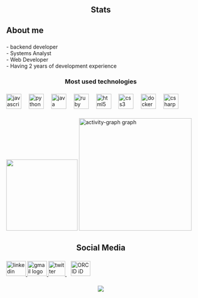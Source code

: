 <h2 align="center">Stats</h2>

###

<h2 align="left">About me</h2>

###

<p align="left">- backend developer<br>- Systems Analyst<br>- Web Developer<br>- Having 2 years of development experience</p>

###

<h3 align="center">Most used technologies</h3>

###

<div align="left">
  <img src="https://cdn.jsdelivr.net/gh/devicons/devicon/icons/javascript/javascript-plain.svg" height="40" alt="javascript logo"  />
  <img width="12" />
  <img src="https://cdn.jsdelivr.net/gh/devicons/devicon/icons/python/python-plain-wordmark.svg" height="40" alt="python logo"  />
  <img width="12" />
  <img src="https://cdn.jsdelivr.net/gh/devicons/devicon/icons/java/java-plain-wordmark.svg" height="40" alt="java logo"  />
  <img width="12" />
  <img src="https://cdn.jsdelivr.net/gh/devicons/devicon/icons/ruby/ruby-plain-wordmark.svg" height="40" alt="ruby logo"  />
  <img width="12" />
  <img src="https://cdn.jsdelivr.net/gh/devicons/devicon/icons/html5/html5-plain-wordmark.svg" height="40" alt="html5 logo"  />
  <img width="12" />
  <img src="https://cdn.jsdelivr.net/gh/devicons/devicon/icons/css3/css3-plain-wordmark.svg" height="40" alt="css3 logo"  />
  <img width="12" />
  <img src="https://cdn.jsdelivr.net/gh/devicons/devicon/icons/docker/docker-plain-wordmark.svg" height="40" alt="docker logo"  />
  <img width="12" />
  <img src="https://cdn.jsdelivr.net/gh/devicons/devicon/icons/csharp/csharp-line.svg" height="40" alt="csharp logo"  />
</div>

###
<div align="left">
  
  <img height="190em" src="https://github-readme-stats.vercel.app/api/top-langs/?username=MateusGoldmanNaliati&layout=compact&theme=tokyonight"/>

  <img src="https://github-readme-activity-graph.vercel.app/graph?username=MateusGoldmanNaliati&radius=16&theme=material-palenight&area=true&order=5&hide_title=true&hide_border=true" height="300" alt="activity-graph graph"  />
</div>

###

<h2 align="center">Social Media</h2>

###

<div align="left">
  <a href="https://www.linkedin.com/in/mateus-goldman-55b8b21a0/" target="_blank">
    <img src="https://raw.githubusercontent.com/maurodesouza/profile-readme-generator/master/src/assets/icons/social/linkedin/default.svg" width="52" height="40" alt="linkedin logo" />
  </a>
  <a href="mailto:mateuscgoldman0@gmail.com" target="_blank">
    <img src="https://raw.githubusercontent.com/maurodesouza/profile-readme-generator/master/src/assets/icons/social/gmail/default.svg" width="52" height="40" alt="gmail logo" />
  </a>
  <a href="https://x.com/GoldmanNaliatti" target="_blank">
    <img src="https://upload.wikimedia.org/wikipedia/commons/c/cc/X_icon.svg" width="45" height="40" alt="twitter logo" />
  </a>
  <a href="https://orcid.org/0009-0008-3094-9029" target="orcid.widget" rel="me noopener noreferrer">
    <img src="https://upload.wikimedia.org/wikipedia/commons/0/06/ORCID_iD.svg" width="52" height="40" alt="ORCID iD icon" style="margin-inline-start: 0.8em" />
  </a>
</div>

    
###

<div align="center">
  <img src="https://profile-counter.glitch.me/MateusGoldmanNaliati/count.svg?"  />
</div>

###
